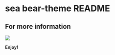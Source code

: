 # sea bear-theme README

## For more information

![](https://cdn.jsdelivr.net/gh/akirco/CDN@latest/Image/code/theme.png)

**Enjoy!**
